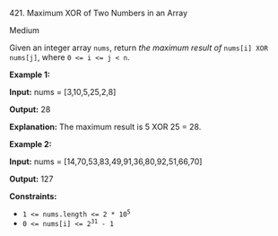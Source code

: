 421\. Maximum XOR of Two Numbers in an Array

Medium

Given an integer array `nums`, return _the maximum result of_ `nums[i] XOR nums[j]`, where `0 <= i <= j < n`.

**Example 1:**

**Input:** nums = [3,10,5,25,2,8]

**Output:** 28

**Explanation:** The maximum result is 5 XOR 25 = 28.

**Example 2:**

**Input:** nums = [14,70,53,83,49,91,36,80,92,51,66,70]

**Output:** 127

**Constraints:**

*   <code>1 <= nums.length <= 2 * 10<sup>5</sup></code>
*   <code>0 <= nums[i] <= 2<sup>31</sup> - 1</code>